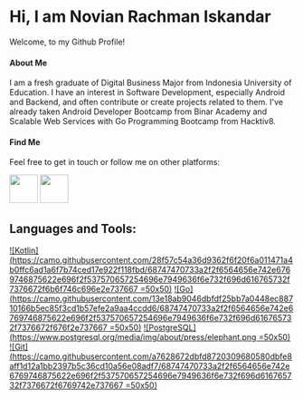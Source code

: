 # Hi, I am Novian Rachman Iskandar  

Welcome, to my Github Profile!

#### About Me

I am a fresh graduate of Digital Business Major from Indonesia University of Education. I have an interest in Software Development, especially Android and Backend, and often contribute or create projects related to them. I've already taken Android Developer Bootcamp from Binar Academy and Scalable Web Services with Go Programming Bootcamp from Hacktiv8.

#### Find Me

Feel free to get in touch or follow me on other platforms:

[<img src="https://camo.githubusercontent.com/c8a9c5b414cd812ad6a97a46c29af67239ddaeae08c41724ff7d945fb4c047e5/68747470733a2f2f6564656e742e6769746875622e696f2f537570657254696e7949636f6e732f696d616765732f7376672f6c696e6b6564696e2e737667" width="50" height="50">](https://www.linkedin.com/in/novianrachman/)
[<img src="https://camo.githubusercontent.com/c9dacf0f25a1489fdbc6c0d2b41cda58b77fa210a13a886d6f99e027adfbd358/68747470733a2f2f6564656e742e6769746875622e696f2f537570657254696e7949636f6e732f696d616765732f7376672f696e7374616772616d2e737667" width="50" height="50">](https://www.instagram.com/novian.rachmann/)

<!-- ## Github Stats
![GitHub Stats](https://github-readme-stats.vercel.app/api?username=novianr90&show_icons=true) -->

## Languages and Tools:
[![Kotlin](https://camo.githubusercontent.com/28f57c54a36d9362f6f20f6a011471a4b0ffc6ad1a6f7b74ced17e922f118fbd/68747470733a2f2f6564656e742e6769746875622e696f2f537570657254696e7949636f6e732f696d616765732f7376672f6b6f746c696e2e737667 =50x50)](https://kotlinlang.org/)
[![Go](https://camo.githubusercontent.com/13e18ab9046dbfdf25bb7a0448ec88710166b5ec85f3cd1b57efe2a9aa4ccdd6/68747470733a2f2f6564656e742e6769746875622e696f2f537570657254696e7949636f6e732f696d616765732f7376672f676f2e737667 =50x50)](https://go.dev/)
[![PostgreSQL](https://www.postgresql.org/media/img/about/press/elephant.png =50x50)](https://www.postgresql.org/)
[![Git](https://camo.githubusercontent.com/a7628672dbfd8720309680580dbfe8aff1d12a1bb2397b5c36cd10a56e08adf7/68747470733a2f2f6564656e742e6769746875622e696f2f537570657254696e7949636f6e732f696d616765732f7376672f6769742e737667 =50x50)](https://git-scm.com/)
